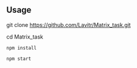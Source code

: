 ## Usage

git clone https://github.com/Lavitr/Matrix_task.git

cd Matrix_task

`npm install`

`npm start`

